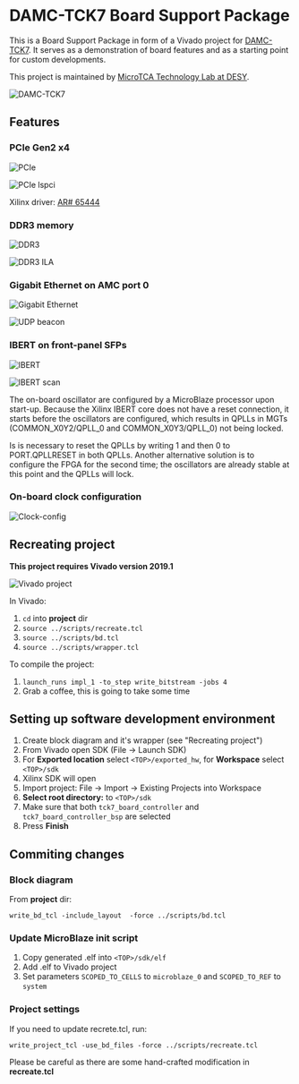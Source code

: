 # DAMC-TCK7 Board Support Package

This is a Board Support Package in form of a Vivado project for
[DAMC-TCK7](https://techlab.desy.de/products/amc/damc_tck7). It serves as a
demonstration of board features and as a starting point for custom developments.

This project is maintained by [MicroTCA Technology Lab at DESY](https://techlab.desy.de/).

![DAMC-TCK7](docs/images/NAMC-TCK7_isometric.png)

## Features

### PCIe Gen2 x4

![PCIe](docs/images/pcie.png)

![PCIe lspci](docs/images/pcie_lspci.png)

Xilinx driver: [AR# 65444](https://www.xilinx.com/support/answers/65444.html)

### DDR3 memory

![DDR3](docs/images/ddr3.png)

![DDR3 ILA](docs/images/ddr3_ila.png)

### Gigabit Ethernet on AMC port 0

![Gigabit Ethernet](docs/images/gigeth.png)

![UDP beacon](docs/images/udp_port0.png)

### IBERT on front-panel SFPs

![IBERT](docs/images/ibert_on_sfp.png)

![IBERT scan](docs/images/ibert_on_sfp_scan.png)

The on-board oscillator are configured by a MicroBlaze processor upon start-up.
Because the Xilinx IBERT core does not have a reset connection, it starts
before the oscillators are configured, which results in QPLLs in MGTs
(COMMON_X0Y2/QPLL_0 and COMMON_X0Y3/QPLL_0) not being locked.

Is is necessary to reset the QPLLs by writing 1 and then 0 to PORT.QPLLRESET
in both QPLLs. Another alternative solution is to configure the FPGA for the
second time; the oscillators are already stable at this point and the QPLLs
will lock.

### On-board clock configuration

![Clock-config](docs/images/microblaze_uart.png)

## Recreating project

**This project requires Vivado version 2019.1**

![Vivado project](docs/images/vivado_prj.png)

In Vivado:

1. `cd` into **project** dir
2. `source ../scripts/recreate.tcl`
3. `source ../scripts/bd.tcl`
4. `source ../scripts/wrapper.tcl`

To compile the project:

1. `launch_runs impl_1 -to_step write_bitstream -jobs 4`
2. Grab a coffee, this is going to take some time

## Setting up software development environment

1. Create block diagram and it's wrapper (see "Recreating project")
2. From Vivado open SDK (File -> Launch SDK)
3. For **Exported location** select `<TOP>/exported_hw`, for **Workspace** select `<TOP>/sdk`
4. Xilinx SDK will open
5. Import project: File -> Import -> Existing Projects into Workspace
6. **Select root directory:** to `<TOP>/sdk`
7. Make sure that both `tck7_board_controller` and `tck7_board_controller_bsp` are selected
8. Press **Finish**

## Commiting changes

### Block diagram

From **project** dir:

`write_bd_tcl -include_layout  -force ../scripts/bd.tcl`

### Update MicroBlaze init script

1. Copy generated .elf into `<TOP>/sdk/elf`
2. Add .elf to Vivado project
3. Set parameters `SCOPED_TO_CELLS` to `microblaze_0` and `SCOPED_TO_REF` to `system`

### Project settings

If you need to update recrete.tcl, run:

`write_project_tcl -use_bd_files -force ../scripts/recreate.tcl`

Please be careful as there are some hand-crafted modification in **recreate.tcl**

